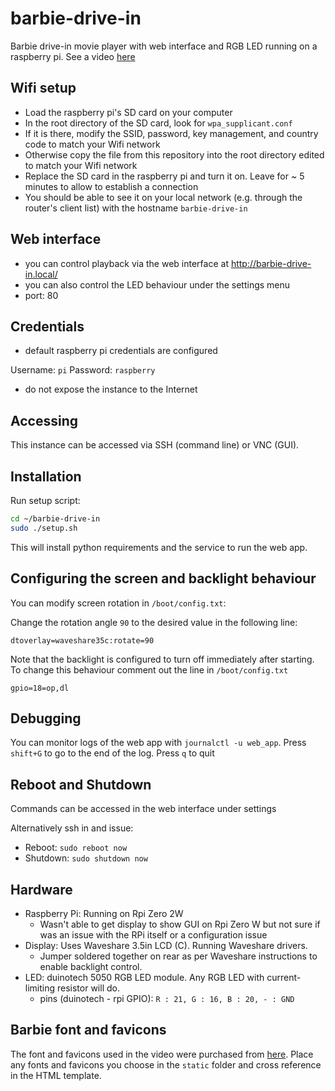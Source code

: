 # barbie-drive-in

Barbie drive-in movie player with web interface and RGB LED running on a raspberry pi. See a video [here](https://youtube.com/shorts/A50qRGPbNX4?si=ZDVCf9kBQVxrtQJw)

## Wifi setup

- Load the raspberry pi's SD card on your computer
- In the root directory of the SD card, look for `wpa_supplicant.conf`
- If it is there, modify the SSID, password, key management, and country code to match your Wifi network
- Otherwise copy the file from this repository into the root directory edited to match your Wifi network
- Replace the SD card in the raspberry pi and turn it on. Leave for ~ 5 minutes to allow to establish a connection
- You should be able to see it on your local network (e.g. through the router's client list) with the hostname `barbie-drive-in`

## Web interface

- you can control playback via the web interface at http://barbie-drive-in.local/
- you can also control the LED behaviour under the settings menu
- port: 80


## Credentials

- default raspberry pi credentials are configured

Username: `pi`
Password: `raspberry`

- do not expose the instance to the Internet

## Accessing

This instance can be accessed via SSH (command line) or VNC (GUI).

## Installation

Run setup script: 
```bash
cd ~/barbie-drive-in
sudo ./setup.sh
```

This will install python requirements and the service to run the web app.

## Configuring the screen and backlight behaviour

You can modify screen rotation in `/boot/config.txt`:

Change the rotation angle `90` to the desired value in the following line: 
```
dtoverlay=waveshare35c:rotate=90
```

Note that the backlight is configured to turn off immediately after starting. To change this behaviour comment out the line in `/boot/config.txt`
```
gpio=18=op,dl
```

## Debugging

You can monitor logs of the web app with `journalctl -u web_app`. Press `shift+G` to go to the end of the log. Press `q` to quit

## Reboot and Shutdown 

Commands can be accessed in the web interface under settings

Alternatively ssh in and issue:
- Reboot: `sudo reboot now`
- Shutdown: `sudo shutdown now`

## Hardware

- Raspberry Pi: Running on Rpi Zero 2W
  - Wasn't able to get display to show GUI on Rpi Zero W but not sure if was an issue with the RPi itself or a configuration issue
- Display: Uses Waveshare 3.5in LCD (C). Running Waveshare drivers.
  - Jumper soldered together on rear as per Waveshare instructions to enable backlight control.
- LED: duinotech 5050 RGB LED module. Any RGB LED with current-limiting resistor will do.
  - pins (duinotech - rpi GPIO): `R : 21, G : 16, B : 20, - : GND`

## Barbie font and favicons

The font and favicons used in the video were purchased from [here](https://www.etsy.com/listing/1516170568/retro-dolly-font-svg-otf-ttf-canva). Place any fonts and favicons you choose in the `static` folder and cross reference in the HTML template. 


